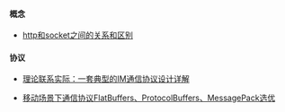 #### 概念
* [http和socket之间的关系和区别](https://segmentfault.com/q/1010000006809949?_ea=1139974) 

#### 协议
* [理论联系实际：一套典型的IM通信协议设计详解](http://www.52im.net/thread-283-1-1.html)

* [移动场景下通信协议FlatBuffers、ProtocolBuffers、MessagePack选优](https://www.jianshu.com/p/987c4d16c48b)
